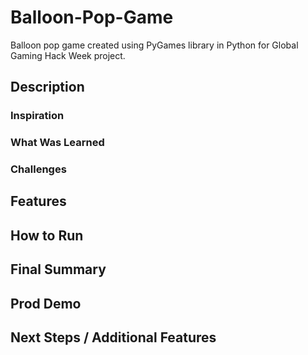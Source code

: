 # Balloon-Pop-Game
Balloon pop game created using PyGames library in Python for Global Gaming Hack Week project. 


## Description
### Inspiration 

### What Was Learned 

### Challenges 

## Features 

## How to Run

## Final Summary 

## Prod Demo 

## Next Steps / Additional Features 

